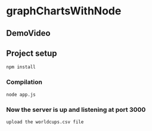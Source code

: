 # graphChartsWithNode

## DemoVideo


## Project setup
```
npm install
```

### Compilation
```
node app.js
```

### Now the server is up and listening at port 3000
``` 
upload the worldcups.csv file
```


